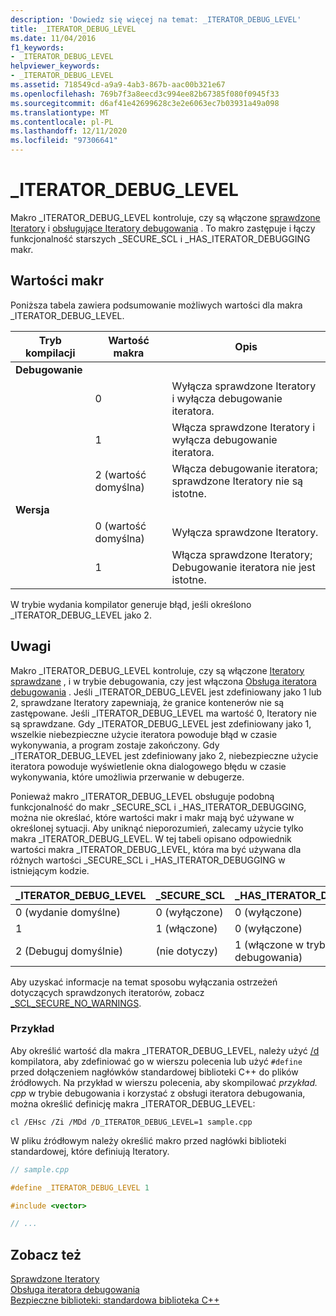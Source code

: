 ```yaml
---
description: 'Dowiedz się więcej na temat: _ITERATOR_DEBUG_LEVEL'
title: _ITERATOR_DEBUG_LEVEL
ms.date: 11/04/2016
f1_keywords:
- _ITERATOR_DEBUG_LEVEL
helpviewer_keywords:
- _ITERATOR_DEBUG_LEVEL
ms.assetid: 718549cd-a9a9-4ab3-867b-aac00b321e67
ms.openlocfilehash: 769b7f3a8eecd3c994ee82b67385f080f0945f33
ms.sourcegitcommit: d6af41e42699628c3e2e6063ec7b03931a49a098
ms.translationtype: MT
ms.contentlocale: pl-PL
ms.lasthandoff: 12/11/2020
ms.locfileid: "97306641"
---
```

# <a name="_iterator_debug_level"></a>_ITERATOR_DEBUG_LEVEL

Makro _ITERATOR_DEBUG_LEVEL kontroluje, czy są włączone [sprawdzone Iteratory](../standard-library/checked-iterators.md) i [obsługujące Iteratory debugowania](../standard-library/debug-iterator-support.md) . To makro zastępuje i łączy funkcjonalność starszych _SECURE_SCL i _HAS_ITERATOR_DEBUGGING makr.

## <a name="macro-values"></a>Wartości makr

Poniższa tabela zawiera podsumowanie możliwych wartości dla makra _ITERATOR_DEBUG_LEVEL.

|Tryb kompilacji|Wartość makra|Opis|
|----------------------|----------------|-----------------|
|**Debugowanie**|||
||0|Wyłącza sprawdzone Iteratory i wyłącza debugowanie iteratora.|
||1|Włącza sprawdzone Iteratory i wyłącza debugowanie iteratora.|
||2 (wartość domyślna)|Włącza debugowanie iteratora; sprawdzone Iteratory nie są istotne.|
|**Wersja**|||
||0 (wartość domyślna)|Wyłącza sprawdzone Iteratory.|
||1|Włącza sprawdzone Iteratory; Debugowanie iteratora nie jest istotne.|

W trybie wydania kompilator generuje błąd, jeśli określono _ITERATOR_DEBUG_LEVEL jako 2.

## <a name="remarks"></a>Uwagi

Makro _ITERATOR_DEBUG_LEVEL kontroluje, czy są włączone [Iteratory sprawdzane](../standard-library/checked-iterators.md) , i w trybie debugowania, czy jest włączona [Obsługa iteratora debugowania](../standard-library/debug-iterator-support.md) . Jeśli _ITERATOR_DEBUG_LEVEL jest zdefiniowany jako 1 lub 2, sprawdzane Iteratory zapewniają, że granice kontenerów nie są zastępowane. Jeśli _ITERATOR_DEBUG_LEVEL ma wartość 0, Iteratory nie są sprawdzane. Gdy _ITERATOR_DEBUG_LEVEL jest zdefiniowany jako 1, wszelkie niebezpieczne użycie iteratora powoduje błąd w czasie wykonywania, a program zostaje zakończony. Gdy _ITERATOR_DEBUG_LEVEL jest zdefiniowany jako 2, niebezpieczne użycie iteratora powoduje wyświetlenie okna dialogowego błędu w czasie wykonywania, które umożliwia przerwanie w debugerze.

Ponieważ makro _ITERATOR_DEBUG_LEVEL obsługuje podobną funkcjonalność do makr _SECURE_SCL i _HAS_ITERATOR_DEBUGGING, można nie określać, które wartości makr i makr mają być używane w określonej sytuacji. Aby uniknąć nieporozumień, zalecamy użycie tylko makra _ITERATOR_DEBUG_LEVEL. W tej tabeli opisano odpowiednik wartości makra _ITERATOR_DEBUG_LEVEL, która ma być używana dla różnych wartości _SECURE_SCL i _HAS_ITERATOR_DEBUGGING w istniejącym kodzie.

|**_ITERATOR_DEBUG_LEVEL** |**_SECURE_SCL** |**_HAS_ITERATOR_DEBUGGING**|
|---|---|---|
|0 (wydanie domyślne)|0 (wyłączone)|0 (wyłączone)|
|1|1 (włączone)|0 (wyłączone)|
|2 (Debuguj domyślnie)|(nie dotyczy)|1 (włączone w trybie debugowania)|

Aby uzyskać informacje na temat sposobu wyłączania ostrzeżeń dotyczących sprawdzonych iteratorów, zobacz [_SCL_SECURE_NO_WARNINGS](../standard-library/scl-secure-no-warnings.md).

### <a name="example"></a>Przykład

Aby określić wartość dla makra _ITERATOR_DEBUG_LEVEL, należy użyć [/d](../build/reference/d-preprocessor-definitions.md) kompilatora, aby zdefiniować go w wierszu polecenia lub użyć `#define` przed dołączeniem nagłówków standardowej biblioteki C++ do plików źródłowych. Na przykład w wierszu polecenia, aby skompilować *przykład. cpp* w trybie debugowania i korzystać z obsługi iteratora debugowania, można określić definicję makra _ITERATOR_DEBUG_LEVEL:

`cl /EHsc /Zi /MDd /D_ITERATOR_DEBUG_LEVEL=1 sample.cpp`

W pliku źródłowym należy określić makro przed nagłówki biblioteki standardowej, które definiują Iteratory.

```cpp
// sample.cpp

#define _ITERATOR_DEBUG_LEVEL 1

#include <vector>

// ...
```

## <a name="see-also"></a>Zobacz też

[Sprawdzone Iteratory](../standard-library/checked-iterators.md)\
[Obsługa iteratora debugowania](../standard-library/debug-iterator-support.md)\
[Bezpieczne biblioteki: standardowa biblioteka C++](../standard-library/safe-libraries-cpp-standard-library.md)
